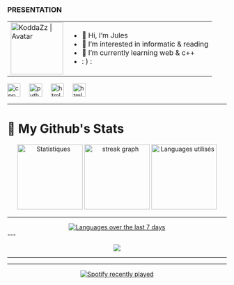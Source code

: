 <h3>PRESENTATION</h3>
<table>
    <tr>
    <td>
    <img align="middle" src="https://raw.githubusercontent.com/KoddaZz/KoddaZz/main/Images/avatar-round.png" alt="KoddaZz | Avatar" width="120px"/>
    </td><td>
    <ul>
    <li> 👋 Hi, I’m Jules
    <li> 👀 I’m interested in informatic & reading
    <li> 🌱 I’m currently learning web & c++
    <li> : ) :
    </ul>
    </td></tr>
 </table>


<div align="left">
  <img src="https://www.svgrepo.com/show/452183/cpp.svg" height="30" alt="cpp logo"  />
  <img width="12" />
  <img src="https://www.svgrepo.com/show/452091/python.svg" height="30" alt="python logo" />
  <img width="12" />
  <img src="https://www.svgrepo.com/show/452228/html-5.svg" height="30" alt="html logo"/>
  <img width="12" />
  <img src="https://www.svgrepo.com/show/452185/css-3.svg" height="30" alt="html logo"/>
  <img width="12" />
</div>

---

<h1 align="left"> 📍 My Github's Stats </h1>


<div align="center">
  <img src="https://github-readme-stats.vercel.app/api?username=julesfuselier&hide_title=false&hide_rank=false&show_icons=true&include_all_commits=true&count_private=true&disable_animations=false&theme=dark&locale=en&hide_border=true" height="150" alt="Statistiques"  />
  <img src="https://streak-stats.demolab.com?user=julesfuselier&locale=en&mode=daily&theme=dark&hide_border=true&border_radius=5" height="150" alt="streak graph"  />
  <img src="https://github-readme-stats.vercel.app/api/top-langs?username=julesfuselier&locale=en&hide_title=false&layout=compact&card_width=320&langs_count=5&theme=dark&hide_border=true" height="150" alt="Languages utilisés"  />
</div>

---

<div align="center">
    <a href="https://wakatime.com/@KoddaZz">
    <picture>
      <source media="(prefers-color-scheme: dark), (prefers-color-scheme: no-preference)" srcset="https://github-readme-stats.vercel.app/api/wakatime?username=KoddaZz&layout=compact&title_color=0891b2&icon_color=0891b2&locale=en">
      <img alt="Languages over the last 7 days" src="https://github-readme-stats.vercel.app/api/wakatime?username=KoddaZz&layout=compact&langs_count=10&title_color=0891b2&text_color=ffffff&icon_color=0891b2&bg_color=151515&hide_border=true&locale=en"/>
    </picture>
    </a>
</div>
---

<p align="center"> <img src="https://github-profile-trophy.vercel.app/?username=julesfuselier&theme=onedark&no-frame=true&no-bg=true&margin-w=15&column=5"</p>

---

---

<div align="center">
  <a href="https://open.spotify.com/user/31vzig5q54gvmnua6zxbirqtz75u?si=7c371e1e4f4d4d7f">
    <img src="https://spotify-recently-played-readme.vercel.app/api?user=31vzig5q54gvmnua6zxbirqtz75u&count=5&unique=true" alt="Spotify recently played"  />
  </a>
</div>
<!---
KoddaZz/KoddaZz is a ✨ special ✨ repository because its `README.md` (this file) appears on your GitHub profile.
You can click the Preview link to take a look at your changes.
--->
